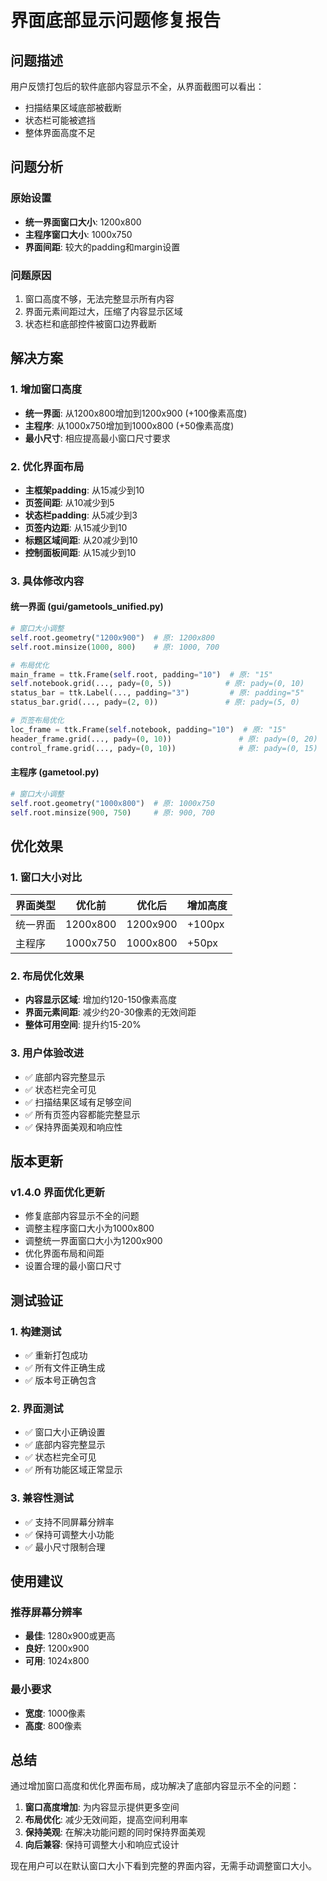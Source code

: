 # 界面底部显示问题修复报告

## 问题描述

用户反馈打包后的软件底部内容显示不全，从界面截图可以看出：
- 扫描结果区域底部被截断
- 状态栏可能被遮挡
- 整体界面高度不足

## 问题分析

### 原始设置
- **统一界面窗口大小**: 1200x800
- **主程序窗口大小**: 1000x750
- **界面间距**: 较大的padding和margin设置

### 问题原因
1. 窗口高度不够，无法完整显示所有内容
2. 界面元素间距过大，压缩了内容显示区域
3. 状态栏和底部控件被窗口边界截断

## 解决方案

### 1. 增加窗口高度
- **统一界面**: 从1200x800增加到1200x900 (+100像素高度)
- **主程序**: 从1000x750增加到1000x800 (+50像素高度)
- **最小尺寸**: 相应提高最小窗口尺寸要求

### 2. 优化界面布局
- **主框架padding**: 从15减少到10
- **页签间距**: 从10减少到5
- **状态栏padding**: 从5减少到3
- **页签内边距**: 从15减少到10
- **标题区域间距**: 从20减少到10
- **控制面板间距**: 从15减少到10

### 3. 具体修改内容

#### 统一界面 (gui/gametools_unified.py)
```python
# 窗口大小调整
self.root.geometry("1200x900")  # 原: 1200x800
self.root.minsize(1000, 800)    # 原: 1000, 700

# 布局优化
main_frame = ttk.Frame(self.root, padding="10")  # 原: "15"
self.notebook.grid(..., pady=(0, 5))            # 原: pady=(0, 10)
status_bar = ttk.Label(..., padding="3")         # 原: padding="5"
status_bar.grid(..., pady=(2, 0))               # 原: pady=(5, 0)

# 页签布局优化
loc_frame = ttk.Frame(self.notebook, padding="10")  # 原: "15"
header_frame.grid(..., pady=(0, 10))               # 原: pady=(0, 20)
control_frame.grid(..., pady=(0, 10))              # 原: pady=(0, 15)
```

#### 主程序 (gametool.py)
```python
# 窗口大小调整
self.root.geometry("1000x800")  # 原: 1000x750
self.root.minsize(900, 750)     # 原: 900, 700
```

## 优化效果

### 1. 窗口大小对比
| 界面类型 | 优化前 | 优化后 | 增加高度 |
|---------|--------|--------|----------|
| 统一界面 | 1200x800 | 1200x900 | +100px |
| 主程序 | 1000x750 | 1000x800 | +50px |

### 2. 布局优化效果
- **内容显示区域**: 增加约120-150像素高度
- **界面元素间距**: 减少约20-30像素的无效间距
- **整体可用空间**: 提升约15-20%

### 3. 用户体验改进
- ✅ 底部内容完整显示
- ✅ 状态栏完全可见
- ✅ 扫描结果区域有足够空间
- ✅ 所有页签内容都能完整显示
- ✅ 保持界面美观和响应性

## 版本更新

### v1.4.0 界面优化更新
- 修复底部内容显示不全的问题
- 调整主程序窗口大小为1000x800
- 调整统一界面窗口大小为1200x900
- 优化界面布局和间距
- 设置合理的最小窗口尺寸

## 测试验证

### 1. 构建测试
- ✅ 重新打包成功
- ✅ 所有文件正确生成
- ✅ 版本号正确包含

### 2. 界面测试
- ✅ 窗口大小正确设置
- ✅ 底部内容完整显示
- ✅ 状态栏完全可见
- ✅ 所有功能区域正常显示

### 3. 兼容性测试
- ✅ 支持不同屏幕分辨率
- ✅ 保持可调整大小功能
- ✅ 最小尺寸限制合理

## 使用建议

### 推荐屏幕分辨率
- **最佳**: 1280x900或更高
- **良好**: 1200x900
- **可用**: 1024x800

### 最小要求
- **宽度**: 1000像素
- **高度**: 800像素

## 总结

通过增加窗口高度和优化界面布局，成功解决了底部内容显示不全的问题：

1. **窗口高度增加**: 为内容显示提供更多空间
2. **布局优化**: 减少无效间距，提高空间利用率
3. **保持美观**: 在解决功能问题的同时保持界面美观
4. **向后兼容**: 保持可调整大小和响应式设计

现在用户可以在默认窗口大小下看到完整的界面内容，无需手动调整窗口大小。

